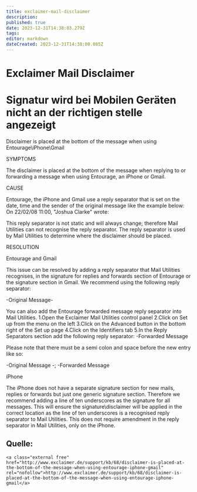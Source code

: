 ```yaml
---
title: exclaimer-mail-disclaimer
description: 
published: true
date: 2023-12-31T14:38:03.279Z
tags: 
editor: markdown
dateCreated: 2023-12-31T14:38:00.085Z
---
```


# Exclaimer Mail Disclaimer

# <span id="bkmrk-"></span><span class="mw-headline" id="bkmrk-signatur-wird-bei-mo-1">Signatur wird bei Mobilen Geräten nicht an der richtigen stelle angezeigt</span>

Disclaimer is placed at the bottom of the message when using Entourage\\iPhone\\Gmail

SYMPTOMS

The disclaimer is placed at the bottom of the message when replying to or forwarding a message when using Entourage, an iPhone or Gmail.

  
CAUSE

Entourage, the iPhone and Gmail use a reply separator that is set on the date, time and the sender of the original message like the example below: On 22/02/08 11:00, "Joshua Clarke" wrote:

This reply separator is not static and will always change; therefore Mail Utilities can not recognise the reply separator. The reply separator is used by Mail Utilities to determine where the disclaimer should be placed.

  
RESOLUTION

Entourage and Gmail

This issue can be resolved by adding a reply separator that Mail Utilities recognises, in the signature for replies and forwards section of Entourage or the signature section in Gmail. We recommend using the following reply separator:

-Original Message-

You can also add the Entourage forwarded message reply separator into Mail Utilities. 1.Open the Exclaimer Mail Utilities control panel 2.Click on Set up from the menu on the left 3.Click on the Advanced button in the bottom right of the Set up page 4.Click on the Identifiers tab 5.In the Reply Separators section add the following reply separator: -Forwarded Message

Please note that there must be a semi colon and space before the new entry like so:

-Original Message -; -Forwarded Message

iPhone

The iPhone does not have a separate signature section for new mails, replies or forwards but just one generic signature section. Therefore we recommend adding a line of ten underscores as the signature for all messages. This will ensure the signature\\disclaimer will be applied in the correct location as the line of ten underscores is a recognised reply separator to Mail Utilities. This does not require amendment in the reply separator in Mail Utilities, only on the iPhone.

## <span class="mw-headline" id="bkmrk-quelle%3A-1">Quelle:</span>

```
<a class="external free" href="http://www.exclaimer.de/support/kb/68/disclaimer-is-placed-at-the-bottom-of-the-message-when-using-entourage-iphone-gmail" rel="nofollow">http://www.exclaimer.de/support/kb/68/disclaimer-is-placed-at-the-bottom-of-the-message-when-using-entourage-iphone-gmail</a>
```